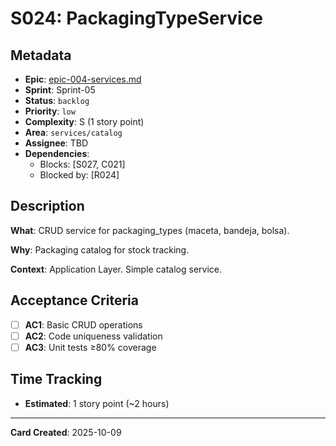 # S024: PackagingTypeService

## Metadata
- **Epic**: [epic-004-services.md](../../02_epics/epic-004-services.md)
- **Sprint**: Sprint-05
- **Status**: `backlog`
- **Priority**: `low`
- **Complexity**: S (1 story point)
- **Area**: `services/catalog`
- **Assignee**: TBD
- **Dependencies**:
  - Blocks: [S027, C021]
  - Blocked by: [R024]

## Description

**What**: CRUD service for packaging_types (maceta, bandeja, bolsa).

**Why**: Packaging catalog for stock tracking.

**Context**: Application Layer. Simple catalog service.

## Acceptance Criteria

- [ ] **AC1**: Basic CRUD operations
- [ ] **AC2**: Code uniqueness validation
- [ ] **AC3**: Unit tests ≥80% coverage

## Time Tracking
- **Estimated**: 1 story point (~2 hours)

---
**Card Created**: 2025-10-09
